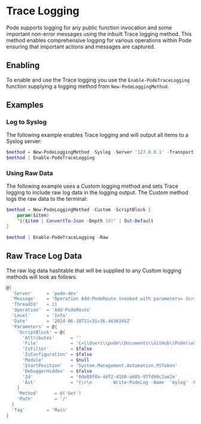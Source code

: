 
# Trace Logging

Pode supports logging for any public function invocation and some important non-error messages using the inbuilt Trace logging method. This method enables comprehensive logging for various operations within Pode ensuring that important actions and messages are captured.

## Enabling

To enable and use the Trace logging you use the `Enable-PodeTraceLogging` function supplying a logging method from `New-PodeLoggingMethod`.

## Examples

### Log to Syslog

The following example enables Trace logging and will output all items to a Syslog server:

```powershell
$method = New-PodeLoggingMethod -Syslog -Server '127.0.0.1' -Transport 'UDP'
$method | Enable-PodeTraceLogging
```

### Using Raw Data

The following example uses a Custom logging method and sets Trace logging to include raw log data in the logging output. The Custom method logs the raw data to the terminal:

```powershell
$method = New-PodeLoggingMethod -Custom -ScriptBlock {
    param($item)
    "$($item | ConvertTo-Json -Depth 10)" | Out-Default
}

$method | Enable-PodeTraceLogging -Raw
```

## Raw Trace Log Data

The raw log data hashtable that will be supplied to any Custom logging methods will look as follows:

```powershell
@{
  'Server'     = 'pode-dev'
  'Message'    = 'Operation Add-PodeRoute invoked with parameters= ScriptBlock=<ScriptBlock> Method=Get Path=/'
  'ThreadId'   = 21
  'Operation'  = 'Add-PodeRoute'
  'Level'      = 'Info'
  'Date'       = '2024-06-18T21=31=36.4636345Z'
  'Parameters' = @{
    'ScriptBlock' = @{
      'Attributes'      = ''
      'File'            = 'C=\\Users\\pode\\Documents\\GitHub\\Pode\\examples\\logging.ps1'
      'IsFilter'        = $false
      'IsConfiguration' = $false
      'Module'          = $null
      'StartPosition'   = 'System.Management.Automation.PSToken'
      'DebuggerHidden'  = $false
      'Id'              = '0de89f0a-4df2-4160-a605-97fd90c2ae2e'
      'Ast'             = "{\r\n        Write-PodeLog -Name  'mylog' -Message 'Something' -Level 'Info'\r\n  }"
    }
    'Method'      = @('Get')
    'Path'        = '/'
  }
  'Tag'        = 'Main'
}
```